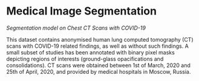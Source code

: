 # Medical Image Segmentation

<em>Segmentation model on Chest CT Scans with COVID-19</em>

This dataset contains anonymised human lung computed tomography (CT) scans with COVID-19 related findings, as well as
without such findings. A small subset of studies has been annotated with binary pixel masks depicting regions of interests
(ground-glass opacifications and consolidations). CT scans were obtained between 1st of March, 2020 and 25th of April, 2020,
and provided by medical hospitals in Moscow, Russia.